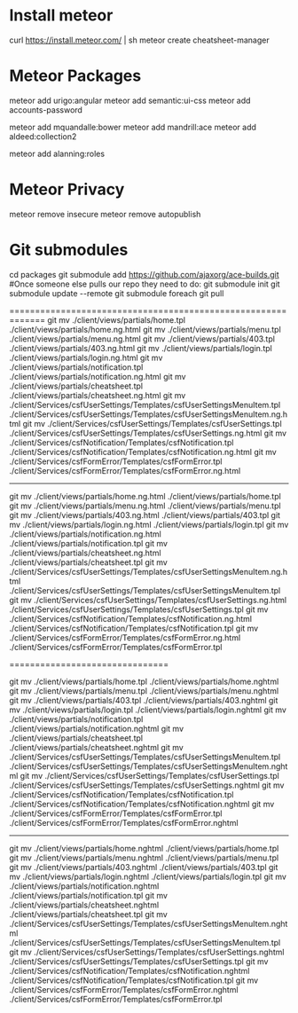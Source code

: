 
Install meteor
=============================================================
curl https://install.meteor.com/ | sh
meteor create cheatsheet-manager


Meteor Packages
=============================================================
meteor add urigo:angular
meteor add semantic:ui-css
meteor add accounts-password

meteor add mquandalle:bower
meteor add mandrill:ace
meteor add aldeed:collection2

meteor add alanning:roles

Meteor Privacy
=============================================================
meteor remove insecure
meteor remove autopublish

Git submodules
=============================================================
cd packages
git submodule add https://github.com/ajaxorg/ace-builds.git
#Once someone else pulls our repo they need to do:
git submodule init
git submodule update --remote
git submodule foreach git pull


=============================================================
git mv ./client/views/partials/home.tpl ./client/views/partials/home.ng.html
git mv ./client/views/partials/menu.tpl ./client/views/partials/menu.ng.html
git mv ./client/views/partials/403.tpl ./client/views/partials/403.ng.html
git mv ./client/views/partials/login.tpl ./client/views/partials/login.ng.html
git mv ./client/views/partials/notification.tpl ./client/views/partials/notification.ng.html
git mv ./client/views/partials/cheatsheet.tpl ./client/views/partials/cheatsheet.ng.html
git mv ./client/Services/csfUserSettings/Templates/csfUserSettingsMenuItem.tpl ./client/Services/csfUserSettings/Templates/csfUserSettingsMenuItem.ng.html
git mv ./client/Services/csfUserSettings/Templates/csfUserSettings.tpl ./client/Services/csfUserSettings/Templates/csfUserSettings.ng.html
git mv ./client/Services/csfNotification/Templates/csfNotification.tpl ./client/Services/csfNotification/Templates/csfNotification.ng.html
git mv ./client/Services/csfFormError/Templates/csfFormError.tpl ./client/Services/csfFormError/Templates/csfFormError.ng.html

-------------------------------

git mv ./client/views/partials/home.ng.html ./client/views/partials/home.tpl
git mv ./client/views/partials/menu.ng.html ./client/views/partials/menu.tpl
git mv ./client/views/partials/403.ng.html ./client/views/partials/403.tpl
git mv ./client/views/partials/login.ng.html ./client/views/partials/login.tpl
git mv ./client/views/partials/notification.ng.html ./client/views/partials/notification.tpl
git mv ./client/views/partials/cheatsheet.ng.html ./client/views/partials/cheatsheet.tpl
git mv ./client/Services/csfUserSettings/Templates/csfUserSettingsMenuItem.ng.html ./client/Services/csfUserSettings/Templates/csfUserSettingsMenuItem.tpl
git mv ./client/Services/csfUserSettings/Templates/csfUserSettings.ng.html ./client/Services/csfUserSettings/Templates/csfUserSettings.tpl
git mv ./client/Services/csfNotification/Templates/csfNotification.ng.html ./client/Services/csfNotification/Templates/csfNotification.tpl
git mv ./client/Services/csfFormError/Templates/csfFormError.ng.html ./client/Services/csfFormError/Templates/csfFormError.tpl

===============================

git mv ./client/views/partials/home.tpl ./client/views/partials/home.nghtml
git mv ./client/views/partials/menu.tpl ./client/views/partials/menu.nghtml
git mv ./client/views/partials/403.tpl ./client/views/partials/403.nghtml
git mv ./client/views/partials/login.tpl ./client/views/partials/login.nghtml
git mv ./client/views/partials/notification.tpl ./client/views/partials/notification.nghtml
git mv ./client/views/partials/cheatsheet.tpl ./client/views/partials/cheatsheet.nghtml
git mv ./client/Services/csfUserSettings/Templates/csfUserSettingsMenuItem.tpl ./client/Services/csfUserSettings/Templates/csfUserSettingsMenuItem.nghtml
git mv ./client/Services/csfUserSettings/Templates/csfUserSettings.tpl ./client/Services/csfUserSettings/Templates/csfUserSettings.nghtml
git mv ./client/Services/csfNotification/Templates/csfNotification.tpl ./client/Services/csfNotification/Templates/csfNotification.nghtml
git mv ./client/Services/csfFormError/Templates/csfFormError.tpl ./client/Services/csfFormError/Templates/csfFormError.nghtml

-------------------------------

git mv ./client/views/partials/home.nghtml ./client/views/partials/home.tpl
git mv ./client/views/partials/menu.nghtml ./client/views/partials/menu.tpl
git mv ./client/views/partials/403.nghtml ./client/views/partials/403.tpl
git mv ./client/views/partials/login.nghtml ./client/views/partials/login.tpl
git mv ./client/views/partials/notification.nghtml ./client/views/partials/notification.tpl
git mv ./client/views/partials/cheatsheet.nghtml ./client/views/partials/cheatsheet.tpl
git mv ./client/Services/csfUserSettings/Templates/csfUserSettingsMenuItem.nghtml ./client/Services/csfUserSettings/Templates/csfUserSettingsMenuItem.tpl
git mv ./client/Services/csfUserSettings/Templates/csfUserSettings.nghtml ./client/Services/csfUserSettings/Templates/csfUserSettings.tpl
git mv ./client/Services/csfNotification/Templates/csfNotification.nghtml ./client/Services/csfNotification/Templates/csfNotification.tpl
git mv ./client/Services/csfFormError/Templates/csfFormError.nghtml ./client/Services/csfFormError/Templates/csfFormError.tpl